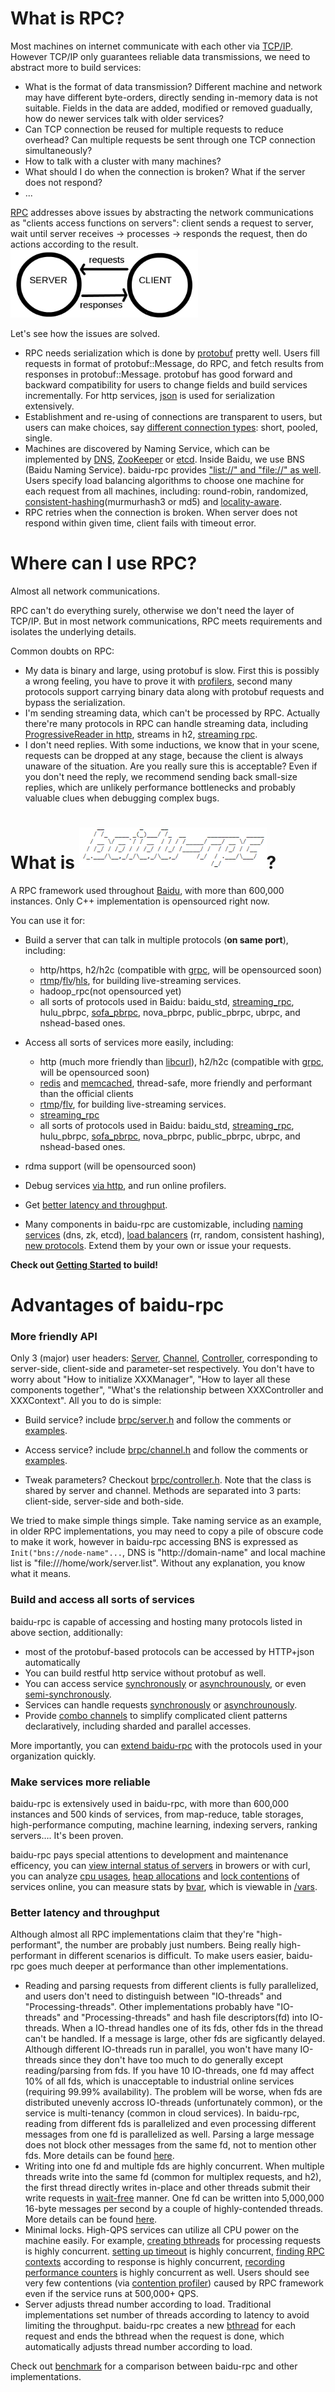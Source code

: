 # What is RPC?

Most machines on internet communicate with each other via [TCP/IP](http://en.wikipedia.org/wiki/Internet_protocol_suite). However TCP/IP only guarantees reliable data transmissions, we need to abstract more to build services:

* What is the format of data transmission? Different machine and network may have different byte-orders, directly sending in-memory data is not suitable. Fields in the data are added, modified or removed guadually, how do newer services talk with older services?
* Can TCP connection be reused for multiple requests to reduce overhead? Can multiple requests be sent through one TCP connection simultaneously?
* How to talk with a cluster with many machines?
* What should I do when the connection is broken? What if the server does not respond?
* ...

[RPC](http://en.wikipedia.org/wiki/Remote_procedure_call) addresses above issues by abstracting the network communications as "clients access functions on servers": client sends a request to server, wait until server receives -> processes -> responds the request, then do actions according to the result. 
![rpc](docs/images/rpc.png)

Let's see how the issues are solved.

* RPC needs serialization which is done by [protobuf](https://github.com/google/protobuf) pretty well. Users fill requests in format of protobuf::Message, do RPC, and fetch results from responses in protobuf::Message. protobuf has good forward and backward compatibility for users to change fields and build services incrementally. For http services, [json](http://www.json.org/) is used for serialization extensively.
* Establishment and re-using of connections are transparent to users, but users can make choices, say [different connection types](docs/cn/client.md#连接方式): short, pooled, single.
* Machines are discovered by Naming Service, which can be implemented by [DNS](https://en.wikipedia.org/wiki/Domain_Name_System), [ZooKeeper](https://zookeeper.apache.org/) or [etcd](https://github.com/coreos/etcd). Inside Baidu, we use BNS (Baidu Naming Service). baidu-rpc provides ["list://" and "file://" as well](docs/cn/client.md#名字服务). Users specify load balancing algorithms to choose one machine for each request from all machines, including: round-robin, randomized, [consistent-hashing](docs/cn/consistent_hashing.md)(murmurhash3 or md5) and [locality-aware](docs/cn/lalb.md).
* RPC retries when the connection is broken. When server does not respond within given time, client fails with  timeout error.

# Where can I use RPC?

Almost all network communications.

RPC can't do everything surely, otherwise we don't need the layer of TCP/IP. But in most network communications, RPC meets requirements and isolates the underlying details. 

Common doubts on RPC:

- My data is binary and large, using protobuf is slow. First this is possibly a wrong feeling, you have to prove it with [profilers](docs/cn/cpu_profiler.md), second many protocols support carrying binary data along with protobuf requests and bypass the serialization.
- I'm sending streaming data, which can't be processed by RPC. Actually there're many protocols in RPC can handle streaming data, including [ProgressiveReader in http](docs/cn/http_client.md#持续下载), streams in h2, [streaming rpc](docs/cn/streaming_rpc.md).
- I don't need replies. With some inductions, we know that in your scene, requests can be dropped at any stage, because the client is always unaware of the situation. Are you really sure this is acceptable? Even if you don't need the reply, we recommend sending back small-size replies, which are unlikely performance bottlenecks and probably valuable clues when debugging complex bugs. 

# What is ![baidu-rpc](docs/images/logo.png)?

A RPC framework used throughout [Baidu](http://ir.baidu.com/phoenix.zhtml?c=188488&p=irol-irhome), with more than 600,000 instances. Only C++ implementation is opensourced right now.

You can use it for:
* Build a server that can talk in multiple protocols (**on same port**), including:
  * http/https, h2/h2c (compatible with [grpc](https://github.com/grpc/grpc), will be opensourced soon)
  * [rtmp](https://en.wikipedia.org/wiki/Real-Time_Messaging_Protocol)/[flv](https://en.wikipedia.org/wiki/Flash_Video)/[hls](https://en.wikipedia.org/wiki/HTTP_Live_Streaming), for building live-streaming services.
  * hadoop_rpc(not opensourced yet)
  * all sorts of protocols used in Baidu: baidu_std, [streaming_rpc](docs/cn/streaming_rpc.md), hulu_pbrpc, [sofa_pbrpc](https://github.com/baidu/sofa-pbrpc), nova_pbrpc, public_pbrpc, ubrpc, and nshead-based ones.

* Access all sorts of services more easily, including:
  * http (much more friendly than [libcurl](https://curl.haxx.se/libcurl/)), h2/h2c (compatible with [grpc](https://github.com/grpc/grpc), will be opensourced soon)
  * [redis](docs/cn/redis_client.md) and [memcached](docs/cn/memcache_client.md), thread-safe, more friendly and performant than the official clients
  * [rtmp](https://en.wikipedia.org/wiki/Real-Time_Messaging_Protocol)/[flv](https://en.wikipedia.org/wiki/Flash_Video), for building live-streaming services.
  * [streaming_rpc](docs/cn/streaming_rpc.md)
  * all sorts of protocols used in Baidu: baidu_std, [streaming_rpc](docs/cn/streaming_rpc.md), hulu_pbrpc, [sofa_pbrpc](https://github.com/baidu/sofa-pbrpc), nova_pbrpc, public_pbrpc, ubrpc, and nshead-based ones.
* rdma support (will be opensourced soon)

* Debug services [via http](docs/cn/builtin_service.md), and run online profilers.

* Get [better latency and throughput](#better-latency-and-throughput).

* Many components in baidu-rpc are customizable, including [naming services](docs/cn/load_balancing.md#名字服务) (dns, zk, etcd), [load balancers](docs/cn/load_balancing.md#负载均衡) (rr, random, consistent hashing), [new protocols](docs/cn/new_protocol.md). Extend them by your own or issue your requests.

**Check out [Getting Started](docs/cn/getting_started.md) to build!**


# Advantages of baidu-rpc

### More friendly API

Only 3 (major) user headers: [Server](http://icode.baidu.com/repo/baidu/opensource/baidu-rpc/files/master/blob/src/brpc/server.h), [Channel](http://icode.baidu.com/repo/baidu/opensource/baidu-rpc/files/master/blob/src/brpc/channel.h), [Controller](http://icode.baidu.com/repo/baidu/opensource/baidu-rpc/files/master/blob/src/brpc/controller.h), corresponding to server-side, client-side and parameter-set respectively. You don't have to worry about "How to initialize XXXManager", "How to layer all these components together",  "What's the relationship between XXXController and XXXContext".  All you to do is simple:

* Build service? include [brpc/server.h](http://icode.baidu.com/repo/baidu/opensource/baidu-rpc/files/master/blob/src/brpc/server.h) and follow the comments or [examples](http://icode.baidu.com/repo/baidu/opensource/baidu-rpc/files/master/blob/example/echo_c++/server.cpp).

* Access service? include [brpc/channel.h](http://icode.baidu.com/repo/baidu/opensource/baidu-rpc/files/master/blob/src/brpc/channel.h) and follow the comments or [examples](http://icode.baidu.com/repo/baidu/opensource/baidu-rpc/files/master/blob/example/echo_c++/client.cpp).

* Tweak parameters? Checkout [brpc/controller.h](http://icode.baidu.com/repo/baidu/opensource/baidu-rpc/files/master/blob/src/brpc/controller.h). Note that the class is shared by server and channel. Methods are separated into 3 parts: client-side, server-side and both-side.

We tried to make simple things simple. Take naming service as an example, in older RPC implementations, you may need to copy a pile of obscure code to make it work, however in baidu-rpc accessing BNS is expressed as `Init("bns://node-name"...`, DNS is "http://domain-name" and local machine list is "file:///home/work/server.list". Without any explanation, you know what it means.

### Build and access all sorts of services

baidu-rpc is capable of accessing and hosting many protocols listed in above section, additionally:

* most of the protobuf-based protocols can be accessed by HTTP+json automatically
* You can build restful http service without protobuf as well.
* You can access service [synchronously](docs/cn/client.md#同步访问) or [asynchrounously](docs/cn/client.md#异步访问), or even [semi-synchronously](docs/cn/client.md#半同步).
* Services can handle requests [synchronously](docs/cn/server.md) or [asynchrounously](docs/cn/server.md#异步service).
* Provide [combo channels](docs/cn/combo_channel.md) to simplify complicated client patterns declaratively, including sharded and parallel accesses.

More importantly, you can [extend baidu-rpc](docs/cn/new_protocol.md) with the protocols used in your organization quickly.

### Make services more reliable

baidu-rpc is extensively used in baidu-rpc, with more than 600,000 instances and 500 kinds of services, from map-reduce, table storages, high-performance computing, machine learning, indexing servers, ranking servers…. It's been proven.

baidu-rpc pays special attentions to development and maintenance efficency, you can [view internal status of servers](docs/cn/builtin_service.md) in browers or with curl, you can analyze [cpu usages](docs/cn/cpu_profiler.md), [heap allocations](docs/cn/heap_profiler.md) and [lock contentions](docs/cn/contention_profiler.md) of services online, you can measure stats by [bvar](docs/cn/bvar.md), which is viewable in [/vars](docs/cn/vars.md).

### Better latency and throughput

Although almost all RPC implementations claim that they're "high-performant", the number are probably just numbers. Being really high-performant in different scenarios is difficult. To make users easier, baidu-rpc goes much deeper at performance than other implementations. 

* Reading and parsing requests from different clients is fully parallelized, and users don't need to distinguish between "IO-threads" and "Processing-threads".  Other implementations probably have "IO-threads" and "Processing-threads" and hash file descriptors(fd) into IO-threads. When a IO-thread handles one of its fds, other fds in the thread can't be handled. If a message is large, other fds are sigficantly delayed. Although different IO-threads run in parallel, you won't have many IO-threads since they don't have too much to do generally except reading/parsing from fds. If you have 10 IO-threads, one fd may affect 10% of all fds, which is unacceptable to industrial online services (requiring 99.99% availability). The problem will be worse, when fds are distributed unevenly accross IO-threads (unfortunately common), or the service is multi-tenancy (common in cloud services). In baidu-rpc, reading from different fds is parallelized and even processing different messages from one fd is parallelized as well. Parsing a large message does not block other messages from the same fd, not to mention other fds. More details can be found [here](docs/cn/io.md#收消息).
* Writing into one fd and multiple fds are highly concurrent. When multiple threads write into the same fd (common for multiplex requests, and h2), the first thread directly writes in-place and other threads submit their write requests in [wait-free](http://en.wikipedia.org/wiki/Non-blocking_algorithm#Wait-freedom) manner. One fd can be written into 5,000,000 16-byte messages per second by a couple of highly-contended threads. More details can be found [here](docs/cn/io.md#发消息).
* Minimal locks. High-QPS services can utilize all CPU power on the machine easily. For example, [creating bthreads](docs/cn/memory_management.md) for processing requests is highly concurrent. [setting up timeout](docs/cn/timer_keeping.md) is highly concurrent, [finding RPC contexts](docs/cn/bthread_id.md) according to response is highly concurrent, [recording performance counters](docs/cn/bvar.md) is highly concurrent as well. Users should see very few contentions (via [contention profiler](docs/cn/contention_profiler.md)) caused by RPC framework even if the service runs at 500,000+ QPS.
* Server adjusts thread number according to load. Traditional implementations set number of threads according to latency to avoid limiting the throughput. baidu-rpc creates a new [bthread](docs/cn/bthread.md) for each request and ends the bthread when the request is done, which automatically adjusts thread number according to load.

Check out [benchmark](docs/cn/benchmark.md) for a comparison between baidu-rpc and other implementations.
